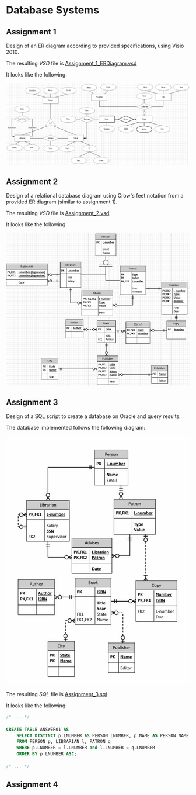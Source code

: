 # Database Systems

## Assignment 1
Design of an ER diagram according to provided specifications, using Visio 2010.

The resulting *VSD* file is [Assignment_1_ERDiagram.vsd](Assignment_1_ERDiagram.vsd)

It looks like the following:

![Assignment_1_ERDiagram.jpg](screenshots/Assignment_1_ERDiagram.jpg)

## Assignment 2
Design of a relational database diagram using Crow's feet notation from
a provided ER diagram (similar to assignment 1).

The resulting *VSD* file is [Assignment_2.vsd](Assignment_2.vsd)

It looks like the following:

![Assignment_2.jpg](screenshots/Assignment_2.jpg)

## Assignment 3
Design of a SQL script to create a database on Oracle and query results.

The database implemented follows the following diagram:

![Assignment_3.jpg](screenshots/Assignment_3.jpg)

The resulting *SQL* file is [Assignment_3.sql](Assignment_3.sql)

It looks like the following:

```sql
/* ... */

CREATE TABLE ANSWER01 AS
    SELECT DISTINCT p.LNUMBER AS PERSON_LNUMBER, p.NAME AS PERSON_NAME
    FROM PERSON p, LIBRARIAN l, PATRON q
    WHERE p.LNUMBER = l.LNUMBER and l.LNUMBER = q.LNUMBER
    ORDER BY p.LNUMBER ASC;
    
/* ... */
```

## Assignment 4